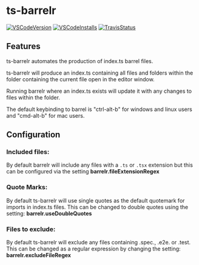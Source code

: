 # ts-barrelr
[![VSCodeVersion](https://vsmarketplacebadge.apphb.com/version/mikerhyssmith.ts-barrelr.svg)](https://marketplace.visualstudio.com/items?itemName=mikerhyssmith.ts-barrelr)
[![VSCodeInstalls](https://vsmarketplacebadge.apphb.com/installs/mikerhyssmith.ts-barrelr.svg)](https://marketplace.visualstudio.com/items?itemName=mikerhyssmith.ts-barrelr)
[![TravisStatus](https://travis-ci.org/mikerhyssmith/ts-barrelr.svg?branch=master)](https://travis-ci.org/mikerhyssmith/ts-barrelr)



## Features

ts-barrelr automates the production of index.ts barrel files.

ts-barrelr will produce an index.ts containing all files and folders within the folder containing the current file open in the editor window.

Running barrelr where an index.ts exists will update it with any changes to files within the folder.

The default keybinding to barrel is "ctrl-alt-b" for windows and linux users and "cmd-alt-b" for mac users.


## Configuration

### Included files:
By default barrelr will include any files with a `.ts` or `.tsx` extension but this can be configured via the setting **barrelr.fileExtensionRegex**

### Quote Marks:
By default ts-barrelr will use single quotes as the default quotemark for imports in index.ts files. This can be changed to double quotes using the setting: **barrelr.useDoubleQuotes**

### Files to exclude:
By default ts-barrelr will exclude any files containing .spec., .e2e. or .test. This can be changed as a regular expression by changing the setting:  **barrelr.excludeFileRegex**
